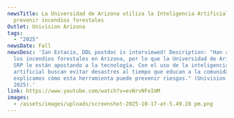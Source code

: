 ```yaml
---
newsTitle: La Universidad de Arizona utiliza la Inteligencia Artificial para
  prevenir incendios forestales
Outlet: Univision Arizona
tags:
  - "2025"
newsDate: Fall
newsDesc: 'Ian Estacio, DDL postdoc is interviewed! Description: "Han aumentado
  los incendios forestales en Arizona, por lo que la Universidad de Arizona y
  SRP le están apostando a la tecnología. Con el uso de la inteligencia
  artificial buscan evitar desastres al tiempo que educan a la comunidad. Te
  explicamos cómo esta herramienta puede prevenir riesgos." (Univision Arizona
  2025).'
link: https://www.youtube.com/watch?v=evNrvNFeImM
images:
  - /assets/images/uploads/screenshot-2025-10-17-at-5.49.28 pm.png
---
```

